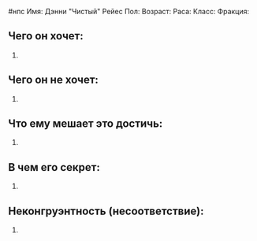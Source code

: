 
#нпс
Имя: Дэнни "Чистый" Рейес
Пол:
Возраст:
Раса:
Класс:
Фракция:
## Чего он хочет:
1. 
## Чего он не хочет:
1. 
## Что ему мешает это достичь:
1. 
## В чем его секрет:
1. 
## Неконгруэнтность (несоответствие):
1.  